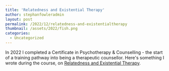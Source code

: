 ```yaml
---
title: 'Relatedness and Existential Therapy'
author: stephanfowleradmin
layout: post
permalink: /2022/12/relatedness-and-existentialtherapy
thumbnail: /assets/2022/fish.png
categories:
  - Uncategorized
---
```


In 2022 I completed a Certificate in Psychotherapy & Counselling - the start of a training pathway into being a therapeutic counsellor. Here's something I wrote
during the course, on [Relatedness and Existential Therapy](https://medium.com/@stephanfowler/relatedness-and-existential-therapy-6e010005faa7).
